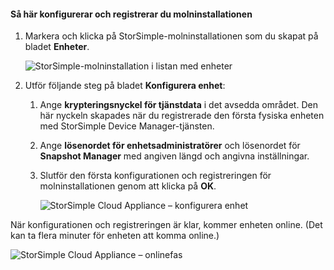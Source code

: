 #### <a name="to-configure-and-register-the-cloud-appliance"></a>Så här konfigurerar och registrerar du molninstallationen

1. Markera och klicka på StorSimple-molninstallationen som du skapat på bladet **Enheter**.

    ![StorSimple-molninstallation i listan med enheter](./media/storsimple-8000-create-cloud-appliance-u2/sca-create3.png)
2. Utför följande steg på bladet **Konfigurera enhet**:
    
    1. Ange **krypteringsnyckel för tjänstdata** i det avsedda området. Den här nyckeln skapades när du registrerade den första fysiska enheten med StorSimple Device Manager-tjänsten.

    2. Ange **lösenordet för enhetsadministratörer** och lösenordet för **Snapshot Manager** med angiven längd och angivna inställningar.

    3. Slutför den första konfigurationen och registreringen för molninstallationen genom att klicka på **OK**.
    
        ![StorSimple Cloud Appliance – konfigurera enhet](./media/storsimple-8000-configure-register-cloud-appliance/sca-configure1.png)

När konfigurationen och registreringen är klar, kommer enheten online. (Det kan ta flera minuter för enheten att komma online.)

![StorSimple Cloud Appliance – onlinefas](./media/storsimple-8000-configure-register-cloud-appliance/sca-configure2.png)

